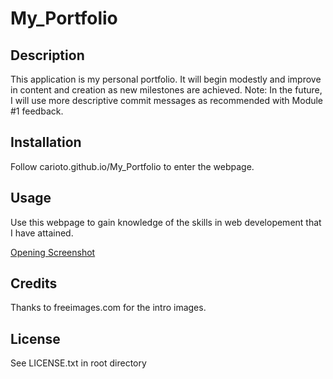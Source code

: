 # My_Portfolio

## Description 
This application is my personal portfolio.  It will begin modestly and improve in content and creation as new milestones are achieved.
Note: In the future, I will use more descriptive commit messages as recommended with Module #1 feedback.

## Installation
Follow carioto.github.io/My_Portfolio to enter the webpage.

## Usage
Use this webpage to gain knowledge of the skills in web developement that I have attained.

[Opening Screenshot](./assets/images/screenshot.png)

## Credits
Thanks to freeimages.com for the intro images.

## License
See LICENSE.txt in root directory
